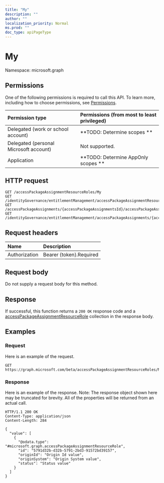 ```yaml
---
title: "My"
description: ""
author: ""
localization_priority: Normal
ms.prod: ""
doc_type: apiPageType
---
```


# My

Namespace: microsoft.graph



## Permissions
One of the following permissions is required to call this API. To learn more, including how to choose permissions, see [Permissions](/concepts/permissions-reference.md).

|Permission type|Permissions (from most to least privileged)|
|:---|:---|
|Delegated (work or school account)|**TODO: Determine scopes **|
|Delegated (personal Microsoft account)|Not supported.|
|Application|**TODO: Determine AppOnly scopes **|

## HTTP request
<!-- {
  "blockType": "ignored"
}
-->
``` http
GET /accessPackageAssignmentResourceRoles/My
GET /identityGovernance/entitlementManagement/accessPackageAssignmentResourceRoles/My
GET /accessPackageAssignments/{accessPackageAssignmentsId}/accessPackageAssignmentResourceRoles/My
GET /identityGovernance/entitlementManagement/accessPackageAssignments/{accessPackageAssignmentId}/accessPackageAssignmentResourceRoles/My
```

## Request headers
|Name|Description|
|:---|:---|
|Authorization|Bearer {token}.Required|

## Request body
Do not supply a request body for this method.

## Response
If successful, this function returns a `200 OK` response code and a [accessPackageAssignmentResourceRole](../resources/accesspackageassignmentresourcerole.md) collection in the response body.

## Examples

### Request
Here is an example of the request.
<!-- {
  "blockType": "request",
  "name": "accesspackageassignmentresourcerole_my"
}
-->
``` http
GET https://graph.microsoft.com/beta/accessPackageAssignmentResourceRoles/My
```

### Response
Here is an example of the response. Note: The response object shown here may be truncated for brevity. All of the properties will be returned from an actual call.
<!-- {
  "blockType": "response",
  "truncated": true,
  "@odata.type": "collection(microsoft.graph.accesspackageassignmentresourcerole)"
}
-->
``` http
HTTP/1.1 200 OK
Content-Type: application/json
Content-Length: 284

{
  "value": [
    {
      "@odata.type": "#microsoft.graph.accessPackageAssignmentResourceRole",
      "id": "5791d32b-d32b-5791-2bd3-91572bd39157",
      "originId": "Origin Id value",
      "originSystem": "Origin System value",
      "status": "Status value"
    }
  ]
}
```

